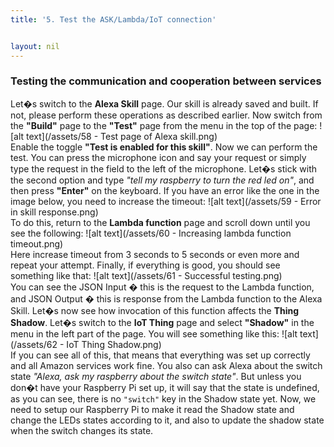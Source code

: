 ```yaml
---
title: '5. Test the ASK/Lambda/IoT connection'


layout: nil
---
```

### Testing the communication and cooperation between services

Let�s switch to the **Alexa Skill** page. Our skill is already saved and built. If not, please perform these operations as described earlier.
Now switch from the **"Build"** page to the **"Test"** page from the menu in the top of the page:
![alt text](/assets/58 - Test page of Alexa skill.png)   
Enable the toggle **"Test is enabled for this skill"**. Now we can perform the test. You can press the microphone icon and say your request or simply type the request in the field to the left of the microphone. Let�s stick with the second option and type *"tell my raspberry to turn the red led on"*, and then press **"Enter"** on the keyboard.
If you have an error like the one in the image below, you need to increase the timeout:
![alt text](/assets/59 - Error in skill response.png)    
To do this, return to the **Lambda function** page and scroll down until you see the following:
![alt text](/assets/60 - Increasing lambda function timeout.png)   
Here increase timeout from 3 seconds to 5 seconds or even more and repeat your attempt.
Finally, if everything is good, you should see something like that:
![alt text](/assets/61 - Successful testing.png)    
You can see the JSON Input � this is the request to the Lambda function, and JSON Output � this is response from the Lambda function to the Alexa Skill.
Let�s now see how invocation of this function affects the **Thing Shadow**. Let�s switch to the **IoT Thing** page and select **"Shadow"** in the menu in the left part of the page. You will see something like this:
![alt text](/assets/62 - IoT Thing Shadow.png)   
If you can see all of this, that means that everything was set up correctly and all Amazon services work fine. 
You also can ask Alexa about the switch state *"Alexa, ask my raspberry about the switch state"*. But unless you don�t have your Raspberry Pi set up, it will say that the state is undefined, as you can see, there is no `"switch"` key in the Shadow state yet.
Now, we need to setup our Raspberry Pi to make it read the Shadow state and change the LEDs states according to it, and also to update the shadow state when the switch changes its state.

